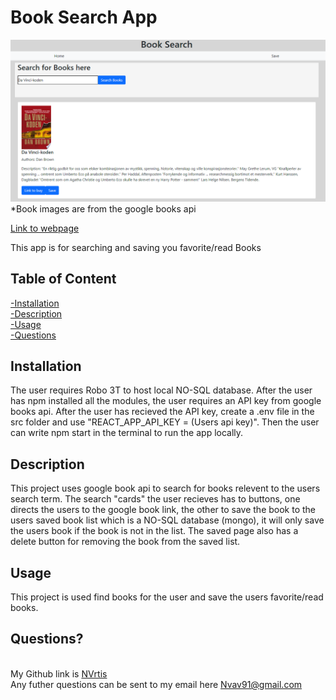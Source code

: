 # Book Search App 
  

  ![Main page](./client/img/main.png)
 *Book images are from the google books api   

  [Link to webpage](https://rocky-escarpment-73196.herokuapp.com/)
  
  This app is for searching and saving you favorite/read Books 
    
  ## Table of Content
  [-Installation](#Installation)  
  [-Description](#Description)    
  [-Usage](#Usage)  
  [-Questions](#Questions)  
  
  
  ## Installation  
  The user requires Robo 3T to host local NO-SQL database. After the user has npm installed all the modules, the user requires an API key from google books api. After the user has recieved the API key, create a .env file in the src folder and use "REACT_APP_API_KEY = (Users api key)". Then the user can write npm start in the terminal to run the app locally.

  ## Description  
  This project uses google book api to search for books relevent to the users search term. The search "cards" the user recieves has to buttons, one directs the users to the google book link, the other to save the book to the users saved book list which is a NO-SQL database (mongo), it will only save the users book if the book is not in the list. The saved page also has a delete button for removing the book from the saved list.

  ## Usage  
  This project is used find books for the user and save the users favorite/read books.
  
  ## Questions?  
  
  <br/> My Github link is [NVrtis](https://github.com/NVrtis)
  <br/> Any futher questions can be sent to my email here  <Nvav91@gmail.com>

  
 
  
  